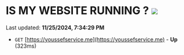 # IS MY WEBSITE RUNNING ? [![](https://img.shields.io/static/v1?label=Sponsor&message=%E2%9D%A4&logo=GitHub&color=%23fe8e86)](https://github.com/sponsors/Youssef-Lehmam)

Last updated: **11/25/2024, 7:34:29 PM**

- `GET` [https://youssefservice.me](https://youssefservice.me) - **Up** (323ms)
